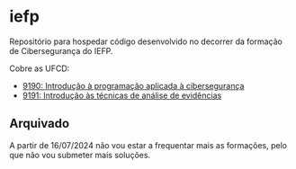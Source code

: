 # iefp

Repositório para hospedar código desenvolvido no decorrer da formação de
Cibersegurança do IEFP.

Cobre as UFCD:
- [9190: Introdução à programação aplicada à cibersegurança](https://catalogo.anqep.gov.pt/ufcdDetalhe/11603)
- [9191: Introdução às técnicas de análise de
  evidências](https://catalogo.anqep.gov.pt/ufcdDetalhe/11604)

## Arquivado

A partir de 16/07/2024 não vou estar a frequentar mais as formações, pelo que
não vou submeter mais soluções.
